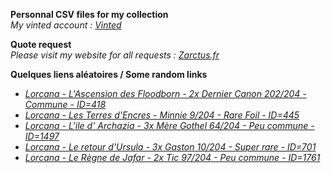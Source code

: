 **Personnal CSV files for my collection**  
*My vinted account : [Vinted](https://www.vinted.fr/member/223153477)*

**Quote request**  
*Please visit my website for all requests : [Zarctus.fr](https://www.zarctus.fr/)*


**Quelques liens aléatoires / Some random links**
- *[Lorcana - L'Ascension des Floodborn - 2x Dernier Canon 202/204 - Commune - ID=418](https://www.vinted.fr/items/6046223252-lorcana-lascension-des-floodborn-2x-dernier-canon-202204-commune-id418)*
- *[Lorcana - Les Terres d'Encres - Minnie 9/204 - Rare Foil - ID=445](https://www.vinted.fr/items/6192146361-lorcana-les-terres-dencres-minnie-9204-rare-foil-id445)*
- *[Lorcana - L'ile d' Archazia - 3x Mère Gothel 64/204 - Peu commune - ID=1497](https://www.vinted.fr/items/6620715616-lorcana-lile-d-archazia-3x-mere-gothel-64204-peu-commune-id1497)*
- *[Lorcana - Le retour d'Ursula - 3x Gaston 10/204 - Super rare - ID=701](https://www.vinted.fr/items/6482232082-lorcana-le-retour-dursula-3x-gaston-10204-super-rare-id701)*
- *[Lorcana - Le Règne de Jafar - 2x Tic 97/204 - Peu commune - ID=1761](https://www.vinted.fr/items/6474953090-lorcana-le-regne-de-jafar-2x-tic-97204-peu-commune-id1761)*
